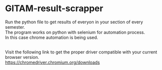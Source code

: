 # GITAM-result-scrapper

Run the python file to get results of everyon in your section of every semester.<br>
The program works on python with selenium for automation process.<br>
In this case chrome automation is being used.<br><br>

Visit the following link to get the proper driver compatible with your current browser version.<br>
https://chromedriver.chromium.org/downloads
